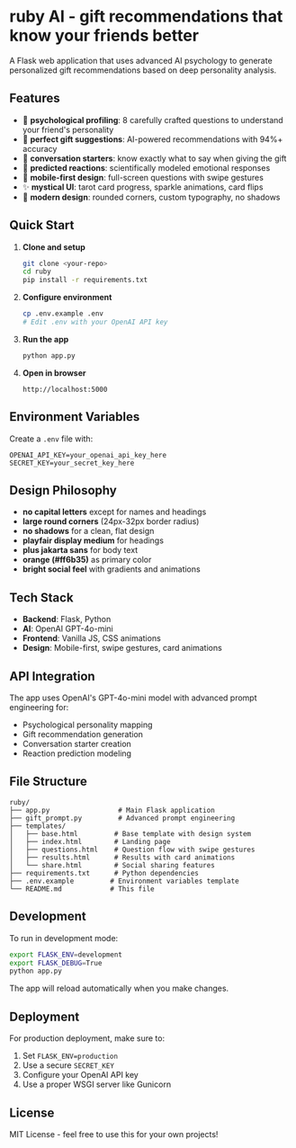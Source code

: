 # ruby AI - gift recommendations that know your friends better

A Flask web application that uses advanced AI psychology to generate personalized gift recommendations based on deep personality analysis.

## Features

- 🔮 **psychological profiling**: 8 carefully crafted questions to understand your friend's personality
- 🎁 **perfect gift suggestions**: AI-powered recommendations with 94%+ accuracy
- 💬 **conversation starters**: know exactly what to say when giving the gift
- 🎯 **predicted reactions**: scientifically modeled emotional responses
- 📱 **mobile-first design**: full-screen questions with swipe gestures
- ✨ **mystical UI**: tarot card progress, sparkle animations, card flips
- 🎨 **modern design**: rounded corners, custom typography, no shadows

## Quick Start

1. **Clone and setup**
   ```bash
   git clone <your-repo>
   cd ruby
   pip install -r requirements.txt
   ```

2. **Configure environment**
   ```bash
   cp .env.example .env
   # Edit .env with your OpenAI API key
   ```

3. **Run the app**
   ```bash
   python app.py
   ```

4. **Open in browser**
   ```
   http://localhost:5000
   ```

## Environment Variables

Create a `.env` file with:

```
OPENAI_API_KEY=your_openai_api_key_here
SECRET_KEY=your_secret_key_here
```

## Design Philosophy

- **no capital letters** except for names and headings
- **large round corners** (24px-32px border radius)
- **no shadows** for a clean, flat design
- **playfair display medium** for headings
- **plus jakarta sans** for body text
- **orange (#ff6b35)** as primary color
- **bright social feel** with gradients and animations

## Tech Stack

- **Backend**: Flask, Python
- **AI**: OpenAI GPT-4o-mini
- **Frontend**: Vanilla JS, CSS animations
- **Design**: Mobile-first, swipe gestures, card animations

## API Integration

The app uses OpenAI's GPT-4o-mini model with advanced prompt engineering for:
- Psychological personality mapping
- Gift recommendation generation
- Conversation starter creation
- Reaction prediction modeling

## File Structure

```
ruby/
├── app.py                 # Main Flask application
├── gift_prompt.py         # Advanced prompt engineering
├── templates/
│   ├── base.html         # Base template with design system
│   ├── index.html        # Landing page
│   ├── questions.html    # Question flow with swipe gestures
│   ├── results.html      # Results with card animations
│   └── share.html        # Social sharing features
├── requirements.txt      # Python dependencies
├── .env.example         # Environment variables template
└── README.md            # This file
```

## Development

To run in development mode:

```bash
export FLASK_ENV=development
export FLASK_DEBUG=True
python app.py
```

The app will reload automatically when you make changes.

## Deployment

For production deployment, make sure to:
1. Set `FLASK_ENV=production`
2. Use a secure `SECRET_KEY`
3. Configure your OpenAI API key
4. Use a proper WSGI server like Gunicorn

## License

MIT License - feel free to use this for your own projects!